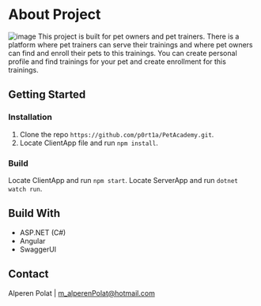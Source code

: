 # About Project
![image](https://github.com/p0rt1a/PetAcademy/assets/105422632/ed4a750b-6358-4d9c-9049-31a5af8b092c)
This project is built for pet owners and pet trainers. There is a platform where pet trainers can serve their trainings and where pet owners can find and enroll
their pets to this trainings. You can create personal profile and find trainings for your pet and create enrollment for this trainings.

## Getting Started
### Installation
1. Clone the repo `https://github.com/p0rt1a/PetAcademy.git`.
2. Locate ClientApp file and run `npm install`.

### Build
Locate ClientApp and run `npm start`.
Locate ServerApp and run `dotnet watch run`.

## Build With
* ASP.NET (C#)
* Angular
* SwaggerUI

## Contact
Alperen Polat | m_alperenPolat@hotmail.com
